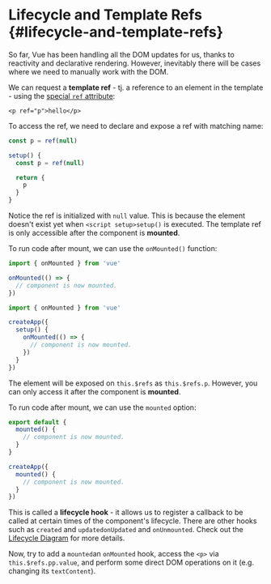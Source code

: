 # Lifecycle and Template Refs {#lifecycle-and-template-refs}

So far, Vue has been handling all the DOM updates for us, thanks to reactivity and declarative rendering. However, inevitably there will be cases where we need to manually work with the DOM.

We can request a **template ref** - tj. a reference to an element in the template - using the <a target="_blank" href="/api/built-in-special-attributes.html#ref">special `ref` attribute</a>:

```vue-html
<p ref="p">hello</p>
```

<div class="composition-api">

To access the ref, we need to declare<span class="html"> and expose</span> a ref with matching name:

<div class="sfc">

```js
const p = ref(null)
```

</div>
<div class="html">

```js
setup() {
  const p = ref(null)

  return {
    p
  }
}
```

</div>

Notice the ref is initialized with `null` value. This is because the element doesn't exist yet when <span class="sfc">`<script setup>`</span><span class="html">`setup()`</span> is executed. The template ref is only accessible after the component is **mounted**.

To run code after mount, we can use the `onMounted()` function:

<div class="sfc">

```js
import { onMounted } from 'vue'

onMounted(() => {
  // component is now mounted.
})
```

</div>
<div class="html">

```js
import { onMounted } from 'vue'

createApp({
  setup() {
    onMounted(() => {
      // component is now mounted.
    })
  }
})
```

</div>
</div>

<div class="options-api">

The element will be exposed on `this.$refs` as `this.$refs.p`. However, you can only access it after the component is **mounted**.

To run code after mount, we can use the `mounted` option:

<div class="sfc">

```js
export default {
  mounted() {
    // component is now mounted.
  }
}
```

</div>
<div class="html">

```js
createApp({
  mounted() {
    // component is now mounted.
  }
})
```

</div>
</div>

This is called a **lifecycle hook** - it allows us to register a callback to be called at certain times of the component's lifecycle. There are other hooks such as <span class="options-api">`created` and `updated`</span><span class="composition-api">`onUpdated` and `onUnmounted`</span>. Check out the <a target="_blank" href="/guide/essentials/lifecycle.html#lifecycle-diagram">Lifecycle Diagram</a> for more details.

Now, try to add <span class="options-api">a `mounted`</span><span class="composition-api">an `onMounted`</span> hook, access the `<p>` via <span class="options-api">`this.$refs.p`</span><span class="composition-api">`p.value`</span>, and perform some direct DOM operations on it (e.g. changing its `textContent`).
